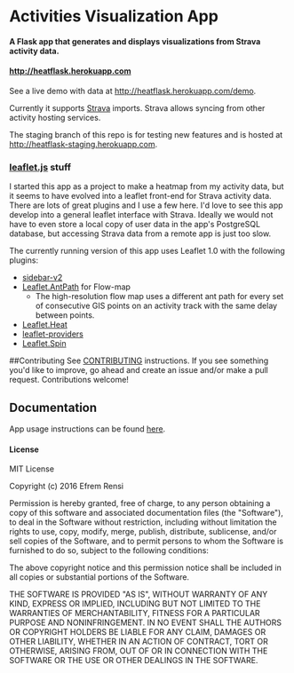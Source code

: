 # Activities Visualization App

#### A Flask app that generates and displays visualizations from Strava activity data.
#### http://heatflask.herokuapp.com

See a live demo with data at http://heatflask.herokuapp.com/demo.

Currently it supports [Strava](https://www.strava.com) imports.  Strava allows syncing from other activity hosting services.

The staging branch of this repo is for testing new features and is hosted at http://heatflask-staging.herokuapp.com.

### [leaflet.js](http://leafletjs.com) stuff
I started this app as a project to make a heatmap from my activity data, but it seems to have evolved into a leaflet front-end for Strava activity data.  There are lots of great plugins and I use a few here.  I'd love to see this app develop into a general leaflet interface with Strava.   Ideally we would not have to even store a local copy of user data in the app's PostgreSQL database, but accessing Strava data from a remote app is just too slow.

The currently running version of this app uses Leaflet 1.0 with the following plugins:
  * [sidebar-v2](https://github.com/turbo87/sidebar-v2)
  * [Leaflet.AntPath](https://github.com/rubenspgcavalcante/leaflet-ant-path) for Flow-map
    * The high-resolution flow map uses a different ant path for every set of consecutive GIS points on an activity track with the same delay between points.
  * [Leaflet.Heat](https://github.com/Leaflet/Leaflet.heat)
  * [leaflet-providers](https://github.com/leaflet-extras/leaflet-providers)
  * [Leaflet.Spin](https://github.com/makinacorpus/Leaflet.Spin)


##Contributing
See [CONTRIBUTING](CONTRIBUTING.md) instructions.
If you see something you'd like to improve, go ahead and create an issue and/or make a pull request. Contributions welcome!

## Documentation
App usage instructions can be found [here](docs/docs.md).


#### License
MIT License

Copyright (c) 2016 Efrem Rensi

Permission is hereby granted, free of charge, to any person obtaining a copy
of this software and associated documentation files (the "Software"), to deal
in the Software without restriction, including without limitation the rights
to use, copy, modify, merge, publish, distribute, sublicense, and/or sell
copies of the Software, and to permit persons to whom the Software is
furnished to do so, subject to the following conditions:

The above copyright notice and this permission notice shall be included in all
copies or substantial portions of the Software.

THE SOFTWARE IS PROVIDED "AS IS", WITHOUT WARRANTY OF ANY KIND, EXPRESS OR
IMPLIED, INCLUDING BUT NOT LIMITED TO THE WARRANTIES OF MERCHANTABILITY,
FITNESS FOR A PARTICULAR PURPOSE AND NONINFRINGEMENT. IN NO EVENT SHALL THE
AUTHORS OR COPYRIGHT HOLDERS BE LIABLE FOR ANY CLAIM, DAMAGES OR OTHER
LIABILITY, WHETHER IN AN ACTION OF CONTRACT, TORT OR OTHERWISE, ARISING FROM,
OUT OF OR IN CONNECTION WITH THE SOFTWARE OR THE USE OR OTHER DEALINGS IN THE
SOFTWARE.

